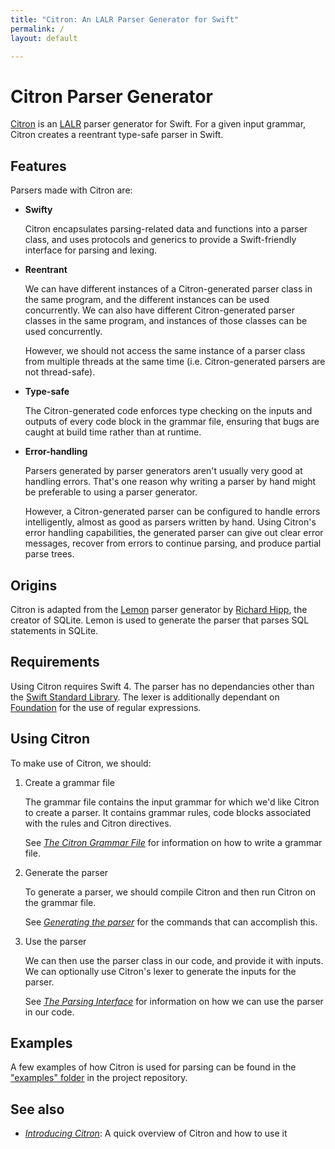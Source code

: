```yaml
---
title: "Citron: An LALR Parser Generator for Swift"
permalink: /
layout: default

---
```


# Citron Parser Generator

[Citron] is an [LALR] parser generator for Swift. For a given input
grammar, Citron creates a reentrant type-safe parser in Swift.

[LALR]: https://en.wikipedia.org/wiki/LALR_parser
[Citron]: https://github.com/roop/citron

## Features

Parsers made with Citron are:

  - **Swifty**

    Citron encapsulates parsing-related data and functions into a parser
    class, and uses protocols and generics to provide a Swift-friendly
    interface for parsing and lexing.

  - **Reentrant**

    We can have different instances of a Citron-generated parser class
    in the same program, and the different instances can be used
    concurrently. We can also have different Citron-generated parser
    classes in the same program, and instances of those classes can be
    used concurrently.

    However, we should not access the same instance of a parser class
    from multiple threads at the same time (i.e. Citron-generated
    parsers are not thread-safe).

  - **Type-safe**

    The Citron-generated code enforces type checking on the inputs and
    outputs of every code block in the grammar file, ensuring that bugs
    are caught at build time rather than at runtime.

  - **Error-handling**

    Parsers generated by parser generators aren't usually very good at
    handling errors. That's one reason why writing a parser by hand
    might be preferable to using a parser generator.

    However, a Citron-generated parser can be configured to handle
    errors intelligently, almost as good as parsers written by hand.
    Using Citron's error handling capabilities, the generated parser can
    give out clear error messages, recover from errors to continue
    parsing, and produce partial parse trees.

## Origins

Citron is adapted from the [Lemon] parser generator by [Richard Hipp],
the creator of SQLite. Lemon is used to generate the parser that parses
SQL statements in SQLite.

[Lemon]: https://www.hwaci.com/sw/lemon/lemon.html
[Richard Hipp]: http://www.hwaci.com/drh/

## Requirements

Using Citron requires Swift 4. The parser has no dependancies other than
the [Swift Standard Library][stdlib]. The lexer is additionally
dependant on [Foundation][foundation] for the use of regular
expressions.

[stdlib]: https://developer.apple.com/documentation/swift
[foundation]: https://developer.apple.com/documentation/foundation

## Using Citron

To make use of Citron, we should:

 1. Create a grammar file

    The grammar file contains the input grammar for which we'd like
    Citron to create a parser. It contains grammar rules, code blocks
    associated with the rules and Citron directives.

    See [_The Citron Grammar File_](grammar-file/) for information on
    how to write a grammar file.

 2. Generate the parser

    To generate a parser, we should compile Citron and then run Citron
    on the grammar file.

    See [_Generating the parser_](generating-the-parser/) for the
    commands that can accomplish this.

 3. Use the parser

    We can then use the parser class in our code, and provide it with
    inputs. We can optionally use Citron's lexer to generate the inputs
    for the parser.

    See [_The Parsing Interface_](parser-interface/) for information on
    how we can use the parser in our code.

## Examples

A few examples of how Citron is used for parsing can be found in the
["examples" folder][eg] in the project repository.

[eg]: https://github.com/roop/citron/tree/master/examples/

## See also

  - _[Introducing Citron]_: A quick overview of Citron and how to use it

[Introducing Citron]: http://roopc.net/posts/2017/introducing-citron/
